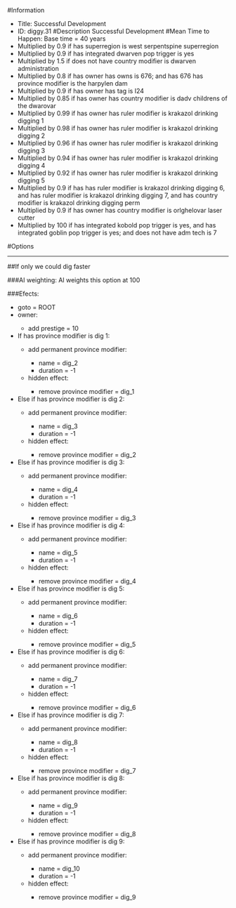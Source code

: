 #Information
 - Title: Successful Development
 - ID: diggy.31
#Description
Successful Development
#Mean Time to Happen:
Base time = 40 years
 - Multiplied by 0.9 if has superregion is west serpentspine superregion
 - Multiplied by 0.9 if has integrated dwarven pop trigger is yes
 - Multiplied by 1.5 if does not have country modifier is dwarven administration
 - Multiplied by 0.8 if has owner has owns is 676; and  has 676 has province modifier is the harpylen dam
 - Multiplied by 0.9 if has owner has tag is I24
 - Multiplied by 0.85 if has owner has country modifier is dadv childrens of the dwarovar
 - Multiplied by 0.99 if has owner has ruler modifier is krakazol drinking digging 1
 - Multiplied by 0.98 if has owner has ruler modifier is krakazol drinking digging 2
 - Multiplied by 0.96 if has owner has ruler modifier is krakazol drinking digging 3
 - Multiplied by 0.94 if has owner has ruler modifier is krakazol drinking digging 4
 - Multiplied by 0.92 if has owner has ruler modifier is krakazol drinking digging 5
 - Multiplied by 0.9 if has has ruler modifier is krakazol drinking digging 6, and has ruler modifier is krakazol drinking digging 7, and has country modifier is krakazol drinking digging perm
 - Multiplied by 0.9 if has owner has country modifier is orlghelovar laser cutter
 - Multiplied by 100 if has integrated kobold pop trigger is yes, and has integrated goblin pop trigger is yes; and  does not have adm tech is 7

#Options

___
##If only we could dig faster

###AI weighting:
AI weights this option at 100


###Efects:<ul><li>goto = ROOT</li><li>owner:</li><ul><li>add prestige = 10</li></ul><li>If has province modifier is dig 1:</li><ul><li>add permanent province modifier:</li><ul><li>name = dig_2</li><li>duration = -1</li></ul><li>hidden effect:</li><ul><li>remove province modifier = dig_1</li></ul></ul><li>Else if has province modifier is dig 2:</li><ul><li>add permanent province modifier:</li><ul><li>name = dig_3</li><li>duration = -1</li></ul><li>hidden effect:</li><ul><li>remove province modifier = dig_2</li></ul></ul><li>Else if has province modifier is dig 3:</li><ul><li>add permanent province modifier:</li><ul><li>name = dig_4</li><li>duration = -1</li></ul><li>hidden effect:</li><ul><li>remove province modifier = dig_3</li></ul></ul><li>Else if has province modifier is dig 4:</li><ul><li>add permanent province modifier:</li><ul><li>name = dig_5</li><li>duration = -1</li></ul><li>hidden effect:</li><ul><li>remove province modifier = dig_4</li></ul></ul><li>Else if has province modifier is dig 5:</li><ul><li>add permanent province modifier:</li><ul><li>name = dig_6</li><li>duration = -1</li></ul><li>hidden effect:</li><ul><li>remove province modifier = dig_5</li></ul></ul><li>Else if has province modifier is dig 6:</li><ul><li>add permanent province modifier:</li><ul><li>name = dig_7</li><li>duration = -1</li></ul><li>hidden effect:</li><ul><li>remove province modifier = dig_6</li></ul></ul><li>Else if has province modifier is dig 7:</li><ul><li>add permanent province modifier:</li><ul><li>name = dig_8</li><li>duration = -1</li></ul><li>hidden effect:</li><ul><li>remove province modifier = dig_7</li></ul></ul><li>Else if has province modifier is dig 8:</li><ul><li>add permanent province modifier:</li><ul><li>name = dig_9</li><li>duration = -1</li></ul><li>hidden effect:</li><ul><li>remove province modifier = dig_8</li></ul></ul><li>Else if has province modifier is dig 9:</li><ul><li>add permanent province modifier:</li><ul><li>name = dig_10</li><li>duration = -1</li></ul><li>hidden effect:</li><ul><li>remove province modifier = dig_9</li></ul></ul></ul>
